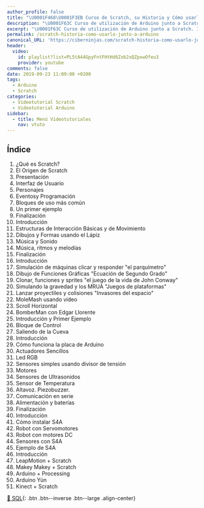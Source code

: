 ```yaml
---
author_profile: false
title: "\U0001F468‍\U0001F3EB Curso de Scratch, su Historia y Cómo usarlo junto a Arduino"
description: "\U0001F63C Curso de utilización de Arduino junto a Scratch. Introducción, su historia y técnicas de uso paso a paso"
excerpt: "\U0001F63C Curso de utilización de Arduino junto a Scratch. Introducción, su historia y técnicas de uso paso a paso"
permalink: /scratch-historia-como-usarlo-junto-a-arduino
canonical_URL: 'https://ciberninjas.com/scratch-historia-como-usarlo-junto-a-arduino'
header:
  video:
    id: playlist?list=PL5tA44GpyFntFHtHd6Zxb2xQZpxwOfeu3
    provider: youtube
comments: false
date: 2019-09-23 11:09:00 +0200
tags:
  - Arduino
  - Scratch
categories:
  - Videotutorial Scratch
  - Videotutorial Arduino
sidebar:
  - title: Menú Videotutoriales
    nav: vtuto
---
```


## &Iacute;ndice

1. &iquest;Qu&eacute; es Scratch?
2. El Origen de Scratch
3. Presentaci&oacute;n
4. Interfaz de Usuario
5. Personajes
6. Eventosy Programaci&oacute;n
7. Bloques de uso m&aacute;s com&uacute;n
8. Un primer ejemplo
9. Finalizaci&oacute;n
10. Introducci&oacute;n
11. Estructuras de Interacci&oacute;n B&aacute;sicas y de Movimiento
12. Dibujos y Formas usando el L&aacute;piz
13. M&uacute;sica y Sonido
14. M&uacute;sica, ritmos y melod&iacute;as
15. Finalizaci&oacute;n
16. Introducci&oacute;n
17. Simulaci&oacute;n de m&aacute;quinas clicar y responder "el parqu&iacute;metro"
18. Dibujo de Funciones Gr&aacute;ficas "Ecuaci&oacute;n de Segundo Grado"
19. Clonar, funciones y sprites "el juego de la vida de John Conway"
20. Simulando la gravedad y los MRUA "Juegos de plataformas"
21. Lanzar proyectiles y colisiones "Invasores del espacio"
22. MoleMash usando v&iacute;deo
23. Scroll Horizontal
24. BomberMan con Edgar Llorente
25. Introducci&oacute;n y Primer Ejemplo
26. Bloque de Control
27. Saliendo de la Cueva
28. Introducci&oacute;n
29. C&oacute;mo funciona la placa de Arduino
30. Actuadores Sencillos
31. Led RGB
32. Sensores simples usando divisor de tensi&oacute;n
33. Motores
34. Sensores de Ultrasonidos
35. Sensor de Temperatura
36. Altavoz. Piezobuzzer.
37. Comunicaci&oacute;n en serie
38. Alimentaci&oacute;n y bater&iacute;as
39. Finalizaci&oacute;n
40. Introducci&oacute;n
41. C&oacute;mo instalar S4A
42. Robot con Servomotores
43. Robot con motores DC
44. Sensores con S4A
45. Ejemplo de S4A
46. Introducci&oacute;n
47. LeapMotion + Scratch
48. Makey Makey + Scratch
49. Arduino + Processing
50. Arduino Y&uacute;n
51. Kinect + Scratch

[🧠 SQL](/cursos-tecnologia/#sql){: .btn .btn--inverse .btn--large .align-center}
